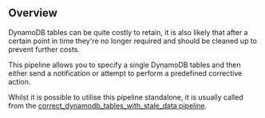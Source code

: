 ## Overview

DynamoDB tables can be quite costly to retain, it is also likely that after a certain point in time they're no longer required and should be cleaned up to prevent further costs.

This pipeline allows you to specify a single DynamoDB tables and then either send a notification or attempt to perform a predefined corrective action.

Whilst it is possible to utilise this pipeline standalone, it is usually called from the [correct_dynamodb_tables_with_stale_data pipeline](https://hub.flowpipe.io/mods/turbot/aws_thrifty/pipelines/aws_thrifty.pipeline.correct_dynamodb_tables_with_stale_data).